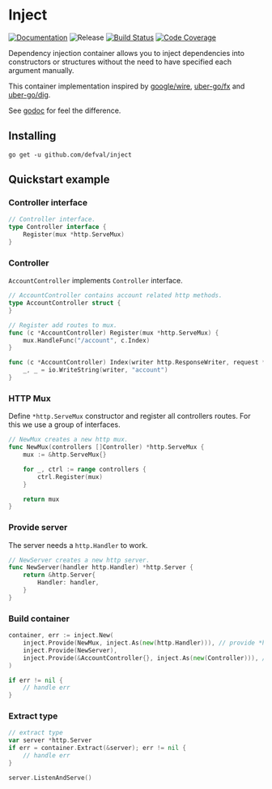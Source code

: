 # Inject
[![Documentation](https://img.shields.io/badge/godoc-reference-blue.svg?style=for-the-badge&logo=go&logoColor=ffffff)](https://godoc.org/github.com/defval/inject)
![Release](https://img.shields.io/github/tag/defval/inject.svg?label=release&logo=github&style=for-the-badge)
[![Build Status](https://img.shields.io/travis/defval/inject.svg?style=for-the-badge&logo=travis)](https://travis-ci.org/defval/inject)
[![Code Coverage](https://img.shields.io/codecov/c/github/defval/inject.svg?style=for-the-badge&logo=codecov)](https://codecov.io/gh/defval/inject)


Dependency injection container allows you to inject dependencies
into constructors or structures without the need to have specified
each argument manually.

This container implementation inspired by [google/wire](https://github.com/google/wire),
[uber-go/fx](https://github.com/uber-go/fx) and [uber-go/dig](https://github.com/uber-go/dig).

See [godoc](https://godoc.org/github.com/defval/inject) for feel the difference.

## Installing

```shell
go get -u github.com/defval/inject
```

## Quickstart example

### Controller interface

```go
// Controller interface.
type Controller interface {
	Register(mux *http.ServeMux)
}
```

### Controller

`AccountController` implements `Controller` interface.

```go
// AccountController contains account related http methods.
type AccountController struct {
}

// Register add routes to mux.
func (c *AccountController) Register(mux *http.ServeMux) {
	mux.HandleFunc("/account", c.Index)
}

func (c *AccountController) Index(writer http.ResponseWriter, request *http.Request) {
	_, _ = io.WriteString(writer, "account")
}
```

### HTTP Mux

Define `*http.ServeMux` constructor and register all controllers routes.
For this we use a group of interfaces.

```go
// NewMux creates a new http mux.
func NewMux(controllers []Controller) *http.ServeMux {
	mux := &http.ServeMux{}

	for _, ctrl := range controllers {
		ctrl.Register(mux)
	}

	return mux
}
```

### Provide server

The server needs a `http.Handler` to work.

```go
// NewServer creates a new http server.
func NewServer(handler http.Handler) *http.Server {
	return &http.Server{
		Handler: handler,
	}
}
```

### Build container

```go
container, err := inject.New(
    inject.Provide(NewMux, inject.As(new(http.Handler))), // provide *http.ServeMux as http.Handler interface
    inject.Provide(NewServer),
    inject.Provide(&AccountController{}, inject.As(new(Controller))), // inject.As automatically creates a group []Controller 
)

if err != nil {
    // handle err
}
```

### Extract type

```go
// extract type
var server *http.Server
if err = container.Extract(&server); err != nil {
    // handle err
}

server.ListenAndServe()
```